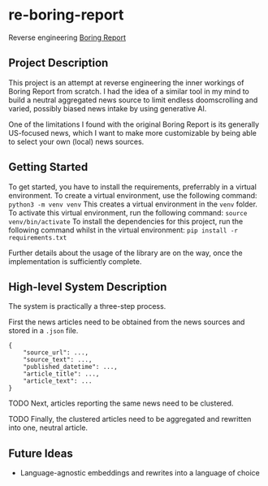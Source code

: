 # re-boring-report
Reverse engineering [Boring Report](https://www.boringreport.com) 

## Project Description
This project is an attempt at reverse engineering the inner workings of Boring Report from scratch. I had the idea of a similar tool in my mind to build a neutral aggregated news source to limit endless doomscrolling and varied, possibly biased news intake by using generative AI.

One of the limitations I found with the original Boring Report is its generally US-focused news, which I want to make more customizable by being able to select your own (local) news sources.

## Getting Started
To get started, you have to install the requirements, preferrably in a virtual environment.
To create a virtual environment, use the following command:
```python3 -m venv venv```
This creates a virtual environment in the `venv` folder.
To activate this virtual environment, run the following command:
```source venv/bin/activate```
To install the dependencies for this project, run the following command whilst in the virtual environment:
```pip install -r requirements.txt```

Further details about the usage of the library are on the way, once the implementation is sufficiently complete.


## High-level System Description
The system is practically a three-step process.

First the news articles need to be obtained from the news sources and stored in a `.json` file.
```
{
    "source_url": ...,
    "source_text": ...,
    "published_datetime": ...,
    "article_title": ...,
    "article_text": ...
}
```

TODO Next, articles reporting the same news need to be clustered.

TODO Finally, the clustered articles need to be aggregated and rewritten into one, neutral article.

## Future Ideas
- Language-agnostic embeddings and rewrites into a language of choice

